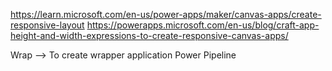 https://learn.microsoft.com/en-us/power-apps/maker/canvas-apps/create-responsive-layout
https://powerapps.microsoft.com/en-us/blog/craft-app-height-and-width-expressions-to-create-responsive-canvas-apps/

Wrap --> To create wrapper application 
Power Pipeline 

